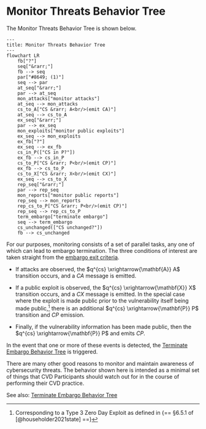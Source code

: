 # Monitor Threats Behavior Tree

The Monitor Threats Behavior Tree is shown below.

```mermaid
---
title: Monitor Threats Behavior Tree
---
flowchart LR
    fb["?"]
    seq["&rarr;"]
    fb --> seq
    par["#8649; (1)"]
    seq --> par
    at_seq["&rarr;"]
    par --> at_seq
    mon_attacks["monitor attacks"]
    at_seq --> mon_attacks
    cs_to_A["CS &rarr; A<br/>(emit CA)"]
    at_seq --> cs_to_A
    ex_seq["&rarr;"]
    par --> ex_seq
    mon_exploits["monitor public exploits"]
    ex_seq --> mon_exploits
    ex_fb["?"]
    ex_seq --> ex_fb
    cs_in_P(["CS in P?"])
    ex_fb --> cs_in_P
    cs_to_P["CS &rarr; P<br/>(emit CP)"]
    ex_fb --> cs_to_P
    cs_to_X["CS &rarr; X<br/>(emit CX)"]
    ex_seq --> cs_to_X
    rep_seq["&rarr;"]
    par --> rep_seq
    mon_reports["monitor public reports"]
    rep_seq --> mon_reports
    rep_cs_to_P["CS &rarr; P<br/>(emit CP)"]
    rep_seq --> rep_cs_to_P
    term_embargo["terminate embargo"]
    seq --> term_embargo
    cs_unchanged(["CS unchanged?"])
    fb --> cs_unchanged
```


For our purposes, monitoring consists of a set of parallel tasks, any one of which can lead to embargo termination.
The three conditions of interest are taken straight from the [embargo exit criteria](../topics/process_models/em/early_termination/).

-   If attacks are observed, the $q^{cs} \xrightarrow{\mathbf{A}} A$ transition occurs, and a $CA$ message is emitted.

-   If a public exploit is observed, the $q^{cs} \xrightarrow{\mathbf{X}} X$ transition occurs, and a $CX$ message is emitted.
    In the special case where the exploit is made public prior to the vulnerability itself being made public,[^1]
    there is an additional $q^{cs} \xrightarrow{\mathbf{P}} P$ transition and $CP$ emission.

-   Finally, if the vulnerability information has been made public, then the $q^{cs} \xrightarrow{\mathbf{P}} P$ and emits $CP$.

In the event that one or more of these events is detected, the [Terminate Embargo Behavior Tree](../topics/behavior_logic/em_terminate_bt/) is triggered.

There are many other good reasons to monitor and maintain awareness of cybersecurity threats.
The behavior shown here is intended as a minimal set of things that CVD Participants should watch out for in the
course of performing their CVD practice.

See also: [Terminate Embargo Behavior Tree](../topics/behavior_logic/em_terminate_bt/)

[^1]: Corresponding to a Type 3 Zero Day Exploit as defined in {== §6.5.1 of
    [@householder2021state] ==}
